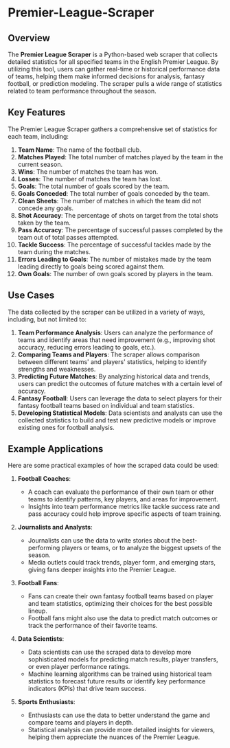 # Premier-League-Scraper

## Overview
The **Premier League Scraper** is a Python-based web scraper that collects detailed statistics for all specified teams in the English Premier League. By utilizing this tool, users can gather real-time or historical performance data of teams, helping them make informed decisions for analysis, fantasy football, or prediction modeling. The scraper pulls a wide range of statistics related to team performance throughout the season.

## Key Features
The Premier League Scraper gathers a comprehensive set of statistics for each team, including:

1. **Team Name**: The name of the football club.
2. **Matches Played**: The total number of matches played by the team in the current season.
3. **Wins**: The number of matches the team has won.
4. **Losses**: The number of matches the team has lost.
5. **Goals**: The total number of goals scored by the team.
6. **Goals Conceded**: The total number of goals conceded by the team.
7. **Clean Sheets**: The number of matches in which the team did not concede any goals.
8. **Shot Accuracy**: The percentage of shots on target from the total shots taken by the team.
9. **Pass Accuracy**: The percentage of successful passes completed by the team out of total passes attempted.
10. **Tackle Success**: The percentage of successful tackles made by the team during the matches.
11. **Errors Leading to Goals**: The number of mistakes made by the team leading directly to goals being scored against them.
12. **Own Goals**: The number of own goals scored by players in the team.

## Use Cases
The data collected by the scraper can be utilized in a variety of ways, including, but not limited to:

1. **Team Performance Analysis**: Users can analyze the performance of teams and identify areas that need improvement (e.g., improving shot accuracy, reducing errors leading to goals, etc.).
2. **Comparing Teams and Players**: The scraper allows comparison between different teams' and players' statistics, helping to identify strengths and weaknesses.
3. **Predicting Future Matches**: By analyzing historical data and trends, users can predict the outcomes of future matches with a certain level of accuracy.
4. **Fantasy Football**: Users can leverage the data to select players for their fantasy football teams based on individual and team statistics.
5. **Developing Statistical Models**: Data scientists and analysts can use the collected statistics to build and test new predictive models or improve existing ones for football analysis.

## Example Applications
Here are some practical examples of how the scraped data could be used:

1. **Football Coaches**:
   - A coach can evaluate the performance of their own team or other teams to identify patterns, key players, and areas for improvement.
   - Insights into team performance metrics like tackle success rate and pass accuracy could help improve specific aspects of team training.

2. **Journalists and Analysts**:
   - Journalists can use the data to write stories about the best-performing players or teams, or to analyze the biggest upsets of the season.
   - Media outlets could track trends, player form, and emerging stars, giving fans deeper insights into the Premier League.

3. **Football Fans**:
   - Fans can create their own fantasy football teams based on player and team statistics, optimizing their choices for the best possible lineup.
   - Football fans might also use the data to predict match outcomes or track the performance of their favorite teams.

4. **Data Scientists**:
   - Data scientists can use the scraped data to develop more sophisticated models for predicting match results, player transfers, or even player performance ratings.
   - Machine learning algorithms can be trained using historical team statistics to forecast future results or identify key performance indicators (KPIs) that drive team success.

5. **Sports Enthusiasts**:
   - Enthusiasts can use the data to better understand the game and compare teams and players in depth.
   - Statistical analysis can provide more detailed insights for viewers, helping them appreciate the nuances of the Premier League.
